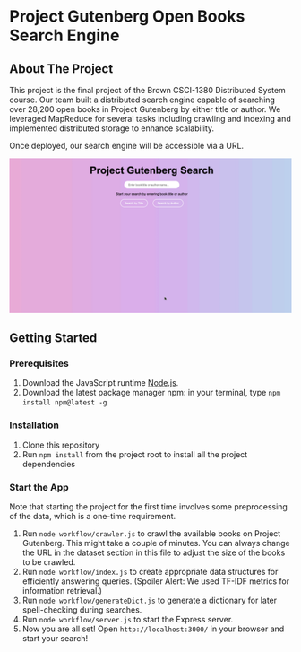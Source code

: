 # Project Gutenberg Open Books Search Engine

## About The Project

This project is the final project of the Brown CSCI-1380 Distributed System course. Our team built a distributed search engine capable of searching over 28,200 open books in Project Gutenberg by either title or author. We leveraged MapReduce for several tasks including crawling and indexing and implemented distributed storage to enhance scalability.

Once deployed, our search engine will be accessible via a URL.

![](frontend/demo.gif)

## Getting Started

### Prerequisites

1. Download the JavaScript runtime [Node.js](https://nodejs.org/).
2. Download the latest package manager npm: in your terminal, type `npm install npm@latest -g`

### Installation

1. Clone this repository
2. Run `npm install` from the project root to install all the project dependencies

### Start the App
Note that starting the project for the first time involves some preprocessing of the data, which is a one-time requirement.

1. Run `node workflow/crawler.js` to crawl the available books on Project Gutenberg. This might take a couple of minutes. You can always change the URL in the dataset section in this file to adjust the size of the books to be crawled.
2. Run `node workflow/index.js` to create appropriate data structures for efficiently answering queries. (Spoiler Alert: We used TF-IDF metrics for information retrieval.)
3. Run `node workflow/generateDict.js` to generate a dictionary for later spell-checking during searches.
4. Run `node workflow/server.js` to start the Express server.
5. Now you are all set! Open `http://localhost:3000/` in your browser and start your search!
